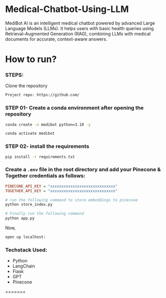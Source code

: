 
# Medical-Chatbot-Using-LLM
MediBot AI is an intelligent medical chatbot powered by advanced Large Language Models (LLMs). It helps users with basic health queries using Retrieval-Augmented Generation (RAG), combining LLMs with medical documents for accurate, context-aware answers.


# How to run?
### STEPS:

Clone the repository

```bash
Project repo: https://github.com/
```
### STEP 01- Create a conda environment after opening the repository

```bash
conda create -n medibot python=3.10 -y
```

```bash
conda activate medibot
```


### STEP 02- install the requirements
```bash
pip install -r requirements.txt
```


### Create a `.env` file in the root directory and add your Pinecone &  Together credentials as follows:

```ini
PINECONE_API_KEY = "xxxxxxxxxxxxxxxxxxxxxxxxxxxxx"
TOGETHER_API_KEY = "xxxxxxxxxxxxxxxxxxxxxxxxxxxxx"
```


```bash
# run the following command to store embeddings to pinecone
python store_index.py
```

```bash
# Finally run the following command
python app.py
```

Now,
```bash
open up localhost:
```


### Techstack Used:

- Python
- LangChain
- Flask
- GPT
- Pinecone

=======
